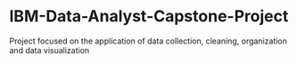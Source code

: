 # IBM-Data-Analyst-Capstone-Project
Project focused on the application of data collection, cleaning, organization and data visualization

